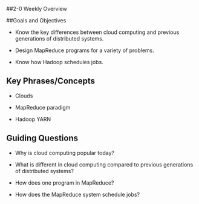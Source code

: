 ##2-0 Weekly Overview

##Goals and Objectives

- Know the key differences between cloud computing and previous generations of distributed systems.

- Design MapReduce programs for a variety of problems.

- Know how Hadoop schedules jobs.

## Key Phrases/Concepts

- Clouds

- MapReduce paradigm

- Hadoop YARN

## Guiding Questions

- Why is cloud computing popular today?

- What is different in cloud computing compared to previous generations of distributed systems?

- How does one program in MapReduce?

- How does the MapReduce system schedule jobs?